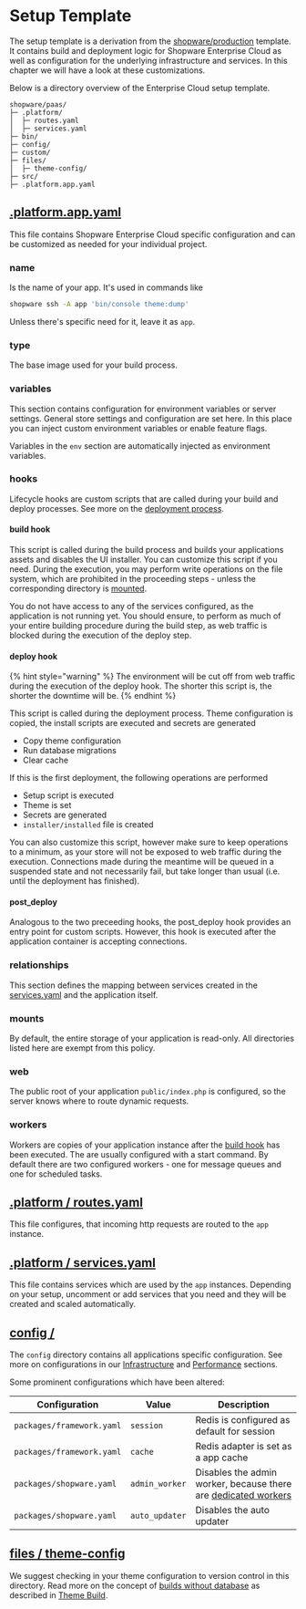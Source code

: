 # Setup Template

The setup template is a derivation from the [shopware/production](https://github.com/shopware/production) template. It contains build and deployment logic for Shopware Enterprise Cloud as well as configuration for the underlying infrastructure and services. In this chapter we will have a look at these customizations.

Below is a directory overview of the Enterprise Cloud setup template.

```
shopware/paas/
├─ .platform/
│  ├─ routes.yaml
│  ├─ services.yaml
├─ bin/
├─ config/
├─ custom/
├─ files/
│  ├─ theme-config/
├─ src/
├─ .platform.app.yaml
```

## [.platform.app.yaml](https://github.com/shopware/paas/blob/main/.platform.app.yaml)

This file contains Shopware Enterprise Cloud specific configuration and can be customized as needed for your individual project.

### name

Is the name of your app. It's used in commands like

```bash
shopware ssh -A app 'bin/console theme:dump'
```

Unless there's specific need for it, leave it as `app`.

### type

The base image used for your build process.

### variables

This section contains configuration for environment variables or server settings. General store settings and configuration are set here. In this place you can inject custom environment variables or enable feature flags.

Variables in the `env` section are automatically injected as environment variables.

### hooks

Lifecycle hooks are custom scripts that are called during your build and deploy processes. See more on the [deployment process](./build-deploy#push-main-branch).

#### build hook

This script is called during the build process and builds your applications assets and disables the UI installer. You can customize this script if you need. During the execution, you may perform write operations on the file system, which are prohibited in the proceeding steps - unless the corresponding directory is [mounted](#mounts).

You do not have access to any of the services configured, as the application is not running yet. You should ensure, to perform as much of your entire building procedure during the build step, as web traffic is blocked during the execution of the deploy step.

#### deploy hook

{% hint style="warning" %}
The environment will be cut off from web traffic during the execution of the deploy hook. The shorter this script is, the shorter the downtime will be.
{% endhint %}

This script is called during the deployment process. Theme configuration is copied, the install scripts are executed and secrets are generated

 * Copy theme configuration
 * Run database migrations
 * Clear cache

If this is the first deployment, the following operations are performed

 * Setup script is executed
 * Theme is set
 * Secrets are generated
 * `installer/installed` file is created

You can also customize this script, however make sure to keep operations to a minimum, as your store will not be exposed to web traffic during the execution. Connections made during the meantime will be queued in a suspended state and not necessarily fail, but take longer than usual (i.e. until the deployment has finished).

#### post_deploy

Analogous to the two preceeding hooks, the post_deploy hook provides an entry point for custom scripts. However, this hook is executed after the application container is accepting connections.

### relationships

This section defines the mapping between services created in the [services.yaml](#platform-services-yaml) and the application itself.

### mounts

By default, the entire storage of your application is read-only. All directories listed here are exempt from this policy.

### web

The public root of your application `public/index.php` is configured, so the server knows where to route dynamic requests.

### workers

Workers are copies of your application instance after the [build hook](#build-hook) has been executed. The are usually configured with a start command. By default there are two configured workers - one for message queues and one for scheduled tasks.

## [.platform / routes.yaml](https://github.com/shopware/paas/blob/main/.platform/routes.yaml)

This file configures, that incoming http requests are routed to the `app` instance.

## [.platform / services.yaml](https://github.com/shopware/paas/blob/main/.platform/services.yaml)

This file contains services which are used by the `app` instances. Depending on your setup, uncomment or add services that you need and they will be created and scaled automatically.

## [config /](https://github.com/shopware/paas/blob/main/config)

The `config` directory contains all applications specific configuration. See more on configurations in our [Infrastructure](../../guides/hosting/infrastructure/) and [Performance](../../guides/hosting/performance/) sections.

Some prominent configurations which have been altered:

| Configuration | Value | Description |
| --- | --- | --- |
| `packages/framework.yaml` | `session` | Redis is configured as default for session |
| `packages/framework.yaml` | `cache` | Redis adapter is set as a app cache |
| `packages/shopware.yaml` | `admin_worker` | Disables the admin worker, because there are [dedicated workers](#workers) |
| `packages/shopware.yaml` | `auto_updater` | Disables the auto updater |

## [files / theme-config](https://github.com/shopware/paas/blob/main/files/theme-config)

We suggest checking in your theme configuration to version control in this directory. Read more on the concept of [builds without database](../../guides/hosting/installation-updates/deployments/build-w-o-db.md) as described in [Theme Build](./theme-build.md).